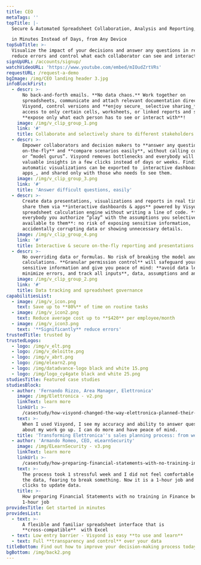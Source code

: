 ```yaml
---
title: CEO
metaTags: ''
topTitle: |-
  Secure & Automated Spreadsheet Collaboration, Analysis and Reporting, 

  in Minutes Instead of Days, from Any Device
topSubTitle: >-
  Visualize the impact of your decisions and answer any questions in real time,
  reduce errors and control what each collaborator can see and interact with.
signUpURL: /accounts/signup/
watchVideoURL: 'https://www.youtube.com/embed/mIOudZrtVRs'
requestURL: /request-a-demo
bgImage: /img/CEO landing header 3.jpg
infoBlockFirst:
  - descr: >-
      No back-and-forth emails. **No data chaos.** Work together on
      spreadsheets, communicate and attach relevant documentation directly in
      Visyond, control versions and **enjoy secure_ selective sharing_** - allow
      access to only certain cells, worksheets, or linked reports and slides and
      **expose only what each person has to see or interact with**!
    image: /img/v_clip_group_1.png
    link: '#'
    title: Collaborate and selectively share to different stakeholders
  - descr: >-
      Empower collaborators and decision makers to **answer any questions
      on-the-fly** and **compare scenarios easily**, without calling consultants
      or “model gurus”. Visyond removes bottlenecks and everybody will get
      valuable insights in a few clicks instead of days or weeks. Findings and
      automatic visualizations can be exported to _interactive dashboards and
      apps_, and shared only with those who needs to see them.
    image: /img/v_clip_group_3.png
    link: '#'
    title: 'Answer difficult questions, easily'
  - descr: >-
      Create data presentations, visualizations and reports in real time, and
      share them via **interactive dashboards & apps** powered by Visyond’s
      spreadsheet calculation engine without writing a line of code. **Let
      everybody you authorize “play” with the assumptions you selectively make
      available to them**: no risk of exposing sensitive information,
      accidentally corrupting data or showing unnecessary details.
    image: /img/v_clip_group_4.png
    link: '#'
    title: Interactive & secure on-the-fly reporting and presentations
  - descr: >-
      No overriding data or formulas. No risk of breaking the model and
      calculations. **Granular permission control** will safeguard your
      sensitive information and give you peace of mind: **avoid data leakages,
      minimize errors, and track all inputs**, data, assumptions and analysis.
    image: /img/v_clip_group_2.png
    link: '#'
    title: Data tracking and spreadsheet governance
capabilitiesList:
  - image: /img/v_icon.png
    text: Save up to **80%** of time on routine tasks
  - image: /img/v_icon2.png
    text: Reduce average cost up to **$420** per employee/month
  - image: /img/v_icon3.png
    text: '**Significantly** reduce errors'
trustedTitle: trusted by
trustedLogos:
  - logo: /img/v_elt.png
  - logo: /img/v_deloitte.png
  - logo: /img/v_abrt.png
  - logo: /img/elearn2.png
  - logo: /img/datadvance-logo black and white 15.png
  - logo: /img/logo_cy4gate black and white 25.png
studiesTitle: Featured case studies
studiesBlock:
  - author: 'Fernando Rizzo, Area Manager, Elettronica'
    image: /img/Elettronica - v2.png
    linkText: learn more
    linkUrl: >-
      /casestudy/how-visyond-changed-the-way-elettronica-planned-their-sales-and-shortened-the-process-from-weeks-to-hours/
    text: >-
      When I used Visyond, I see my accuracy and ability to answer questions
      about my work go up. I can do more and have peace of mind.
    title: 'Transforming Elettronica''s sales planning process: from weeks to hours'
  - author: 'Armando Romeo, CEO, eLearnSecurity'
    image: /img/ELearnSecurity - v3.png
    linkText: learn more
    linkUrl: >-
      /casestudy/how-preparing-financial-statements-with-no-training-in-finance-became-a-1-hour-job/
    text: >-
      The process took 1 stressful week and I did not feel comfortable to update
      the data, fearing to break something. Now it is a 1-hour job and a few
      clicks to update data.
    title: >-
      How preparing Financial Statements with no training in Finance became a
      1-hour job
providesTitle: Get started in minutes
providesList:
  - text: >-
      A flexible and familiar spreadsheet interface that is
      **cross-compatible**  with Excel
  - text: Low entry barrier - Visyond is easy **to use and learn**
  - text: Full **transparency and control** over your data
titleBottom: Find out how to improve your decision-making process today
bgBottom: /img/back2.png
---
```


